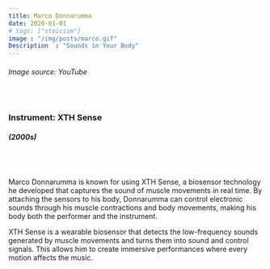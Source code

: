 ```yaml
---
title: Marco Donnarumma
date: 2020-01-01
# tags: ["stoicism"]
image : "/img/posts/marco.gif"
Description  : "Sounds in Your Body"
---
```


###### *Image source: YouTube*

#### &nbsp;

### Instrument: **XTH Sense**

##### (2000s)

## &nbsp;

Marco Donnarumma is known for using XTH Sense, a biosensor technology he developed that captures the sound of muscle movements in real time. By attaching the sensors to his body, Donnarumma can control electronic sounds through his muscle contractions and body movements, making his body both the performer and the instrument.

XTH Sense is a wearable biosensor that detects the low-frequency sounds generated by muscle movements and turns them into sound and control signals. This allows him to create immersive performances where every motion affects the music.